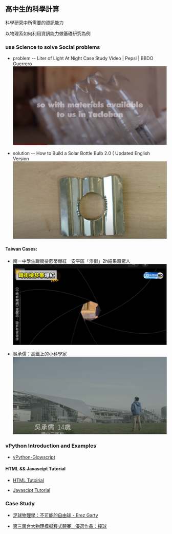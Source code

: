 ##   高中生的科學計算

科學研究中所需要的資訊能力

以物理系如何利用資訊能力做基礎研究為例

### use Science to solve Social problems 

- problem -- Liter of Light At Night Case Study Video | Pepsi | BBDO Guerrero[![Watch the video](./images/Liter_of_Light_p1.png)](https://www.youtube.com/watch?v=d6wVOCmw3_o&t=24s)

- solution -- How to Build a Solar Bottle Bulb 2.0 ( Updated English Version[![Watch the video](./images/Liter_of_Light_p2.png)](https://www.youtube.com/watch?v=rYTIYUUK70I&t=57s)

#### Taiwan Cases: 

- 南一中學生蹲街撿菸蒂爆紅　安平區「淨街」2h結果超驚人 [![Watch the video](./images/h_science_p3.png)](https://www.youtube.com/watch?v=vwCzIymtwv8)

- 吳承儒：高鐵上的小科學家[![Watch the video](./images/h_science_p4.png)](https://www.youtube.com/watch?v=hZyq5Mcvrec)




### vPython Introduction and Examples 

- [vPython-Glowscript](https://www.glowscript.org/)

#### HTML && Javascipt Tutorial  

- [HTML Tutoirial](https://www.w3schools.com/html/default.asp)

- [Javascipt Tutorial](https://www.w3schools.com/js/)
 

### Case Study

- [足球物理學：不可能的自由球 - Erez Garty](https://www.youtube.com/watch?v=m57cimnJ7fc)

- [第三屆台大物理模擬程式競賽__優選作品：撞球](https://www.youtube.com/watch?v=F-bvkL5kEdk)
